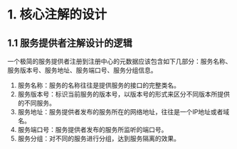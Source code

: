 # 1. 核心注解的设计

## 1.1 服务提供者注解设计的逻辑

一个极简的服务提供者注册到注册中心的元数据应该包含如下几部分：服务名称、服务版本号、服务地址、服务端口号、服务分组信息。

1. 服务名称：服务的名称往往是提供服务的接口的完整类名。
2. 服务版本号：标识当前服务的版本号，以版本号的形式来区分不同版本所提供的不同服务。
3. 服务地址：服务提供者发布的服务所在的网络地址，往往是一个IP地址或者域名。
4. 服务端口号：服务提供者发布的服务所监听的端口号。
5. 服务分组：对不同的服务进行分组，达到服务隔离的效果。

